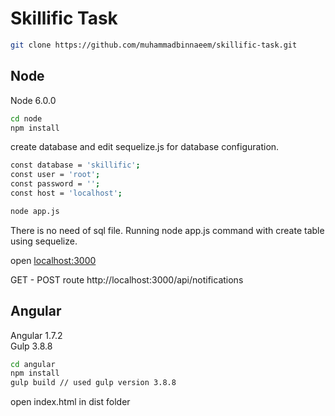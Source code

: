 # Skillific Task

```bash
git clone https://github.com/muhammadbinnaeem/skillific-task.git
```

## Node

Node 6.0.0

```bash
cd node
npm install
```

create database and edit sequelize.js for database configuration.

```bash
const database = 'skillific';
const user = 'root';
const password = '';
const host = 'localhost';
```

```bash
node app.js
```

There is no need of sql file. Running node app.js command with create table using sequelize.

open [localhost:3000](http://localhost:3000)

GET - POST route http://localhost:3000/api/notifications

## Angular

Angular 1.7.2  
Gulp 3.8.8

```bash
cd angular
npm install
gulp build // used gulp version 3.8.8
```

open index.html in dist folder
